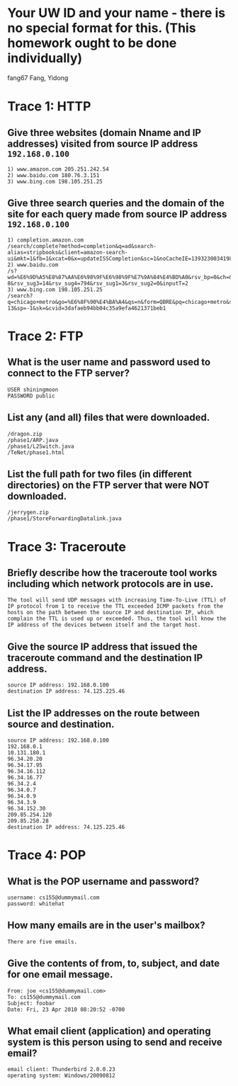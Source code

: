 # Your UW ID and your name - there is no special format for this. (This homework ought to be done individually)
fang67
Fang, Yidong

# Trace 1: HTTP
## Give three websites (domain Nname and IP addresses) visited from source IP address `192.168.0.100`
```
1) www.amazon.com 205.251.242.54
2) www.baidu.com 180.76.3.151
3) www.bing.com 198.105.251.25
```

## Give three search queries and the domain of the site for each query made from source IP address `192.168.0.100`
```
1) completion.amazon.com
/search/complete?method=completion&q=ad&search-alias=stripbooks&client=amazon-search-ui&mkt=1&fb=1&xcat=0&x=updateISSCompletion&sc=1&noCacheIE=1393230034198
2) www.baidu.com
/s?wd=%E6%9D%A5%E8%87%AA%E6%98%9F%E6%98%9F%E7%9A%84%E4%BD%A0&rsv_bp=0&ch=&tn=baidu&bar=&rsv_spt=3&ie=utf-8&rsv_sug3=14&rsv_sug4=794&rsv_sug1=3&rsv_sug2=0&inputT=2
3) www.bing.com 198.105.251.25
/search?q=chicago+metro&go=%E6%8F%90%E4%BA%A4&qs=n&form=QBRE&pq=chicago+metro&sc=8-13&sp=-1&sk=&cvid=3dafaeb94bb04c35a9efa4621371beb1
```

# Trace 2: FTP
## What is the user name and password used to connect to the FTP server?
```
USER shiningmoon
PASSWORD public
```

## List any (and all) files that were downloaded.
```
/dragon.zip
/phase1/ARP.java
/phase1/L2Switch.java
/TeNet/phase1.html
```

## List the full path for two files (in different directories) on the FTP server that were NOT downloaded.
```
/jerrygen.zip
/phase1/StoreForwardingDatalink.java
```

# Trace 3: Traceroute
## Briefly describe how the traceroute tool works including which network protocols are in use.
```
The tool will send UDP messages with increasing Time-To-Live (TTL) of IP protocol from 1 to receive the TTL exceeded ICMP packets from the hosts on the path between the source IP and destination IP, which complain the TTL is used up or exceeded. Thus, the tool will know the IP address of the devices between itself and the target host. 
```

## Give the source IP address that issued the traceroute command and the destination IP address.
```
source IP address: 192.168.0.100
destination IP address: 74.125.225.46
```

## List the IP addresses on the route between source and destination.
```
source IP address: 192.168.0.100
192.168.0.1
10.131.180.1
96.34.20.20
96.34.17.95
96.34.16.112
96.34.16.77
96.34.2.4
96.34.0.7
96.34.0.9
96.34.3.9
96.34.152.30
209.85.254.120
209.85.250.28
destination IP address: 74.125.225.46
```

# Trace 4: POP
## What is the POP username and password?
```
username: cs155@dummymail.com
password: whitehat
```

## How many emails are in the user's mailbox?
```
There are five emails.
```

## Give the contents of from, to, subject, and date for one email message.
```
From: joe <cs155@dummymail.com>
To: cs155@dummymail.com
Subject: foobar
Date: Fri, 23 Apr 2010 08:20:52 -0700
```

## What email client (application) and operating system is this person using to send and receive email?

```
email client: Thunderbird 2.0.0.23 
operating system: Windows/20090812
```

